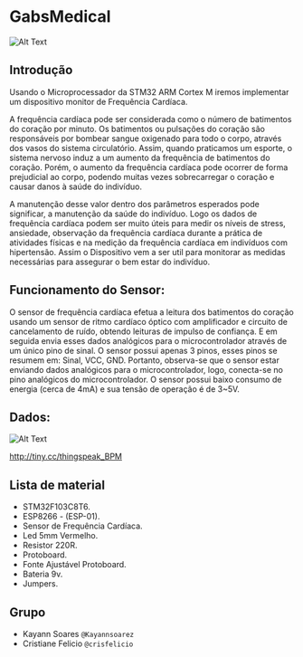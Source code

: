 # GabsMedical
![Alt Text](https://github.com/Kayannsoarez/GabsMedical/blob/master/Pics/diagram.png)


## Introdução
Usando o Microprocessador da STM32 ARM Cortex M iremos implementar um dispositivo monitor de Frequência Cardíaca.

A frequência cardíaca pode ser considerada como o número de batimentos do coração por minuto. Os batimentos ou pulsações do coração são responsáveis por bombear sangue oxigenado para todo o corpo, através dos vasos do sistema circulatório. Assim, quando praticamos um esporte, o sistema nervoso induz a um aumento da frequência de batimentos do coração. Porém, o aumento da frequência cardíaca pode ocorrer de forma prejudicial ao corpo, podendo muitas vezes sobrecarregar o coração e causar danos à saúde do indivíduo.

A manutenção desse valor dentro dos parâmetros esperados pode significar, a manutenção da saúde do indivíduo. Logo os dados de frequência cardíaca podem ser muito úteis para medir os níveis de stress, ansiedade, observação da frequência cardíaca durante a prática de atividades físicas e na medição da frequência cardíaca em indivíduos com hipertensão. Assim o Dispositivo vem a ser util para monitorar as medidas necessárias para assegurar o bem estar do indivíduo. 

## Funcionamento do Sensor:
O sensor de frequência cardíaca efetua a leitura dos batimentos do coração usando um sensor de ritmo cardíaco óptico com amplificador e circuito de cancelamento de ruído, obtendo leituras de impulso de confiança. E em seguida envia esses dados analógicos para o microcontrolador através de um único pino de sinal. O sensor possui apenas 3 pinos, esses pinos se resumem em: Sinal, VCC, GND.  Portanto, observa-se que o sensor estar enviando dados analógicos para o microcontrolador, logo, conecta-se no pino analógicos do microcontrolador. O sensor possui baixo consumo de energia (cerca de 4mA) e sua tensão de operação é de 3~5V.

## Dados:
![Alt Text](https://github.com/Kayannsoarez/GabsMedical/blob/master/Pics/BPM.png)

http://tiny.cc/thingspeak_BPM


## Lista de material
* STM32F103C8T6.
* ESP8266 - (ESP-01).  
* Sensor de Frequência Cardíaca.
* Led 5mm Vermelho.
* Resistor 220R.
* Protoboard.
* Fonte Ajustável Protoboard.
* Bateria 9v.
* Jumpers.


## Grupo
* Kayann Soares `@Kayannsoarez`
* Cristiane Felicio `@crisfelicio`

